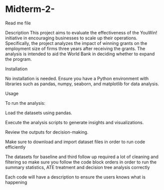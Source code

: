 # Midterm-2-
Read me file 


Description
This project aims to evaluate the effectiveness of the YouWin! initiative in encouraging businesses to scale up their operations. Specifically, the project analyzes the impact of winning grants on the employment size of firms three years after receiving the grants. The analysis is intended to aid the World Bank in deciding whether to expand the program.


Installation

No installation is needed. Ensure you have a Python environment with libraries such as pandas, numpy, seaborn, and matplotlib for data analysis.

Usage

To run the analysis:

Load the datasets using pandas.

Execute the analysis scripts to generate insights and visualizations.

Review the outputs for decision-making.

Make sure to download and import dataset files in order to run code efficiently 

The datasets for baseline and third follow up required a lot of cleaning and filtering so make sure you follow the code block orders in order to run the summary statistics, ATE treatment and decision tree analysis correctly 

Each code will have a description to ensure the users knows what is happening
